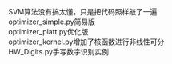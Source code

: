 SVM算法没有搞太懂，只是把代码照样敲了一遍  
optimizer_simple.py简易版  
optimizer_platt.py优化版  
optimizer_kernel.py增加了核函数进行非线性可分  
HW_Digits.py手写数字识别实例  
